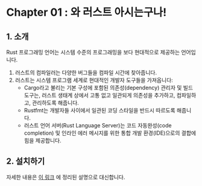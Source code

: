 # Chapter 01 : 와 러스트 아시는구나!

## 1. 소개
Rust 프로그래밍 언어는 시스템 수준의 프로그래밍을 보다 현대적으로 제공하는 언어입니다.

1. 러스트의 컴파일러는 다양한 버그들을 컴파일 시간에 찾아줍니다.
2. 러스트는 시스템 프로그램 세계로 현대적인 개발자 도구들을 가져옵니다:
    - Cargo라고 불리는 기본 구성에 포함된 의존성(dependency) 관리자 및 빌드 도구는, 러스트 생태계 상에서 고통 없고 일관되게 의존성을 추가하고, 컴파일하고, 관리하도록 해줍니다.
    - Rustfmt는 개발자들 사이에서 일관된 코딩 스타일을 반드시 따르도록 해줍니다.
    - 러스트 언어 서버(Rust Language Server)는 코드 자동완성(code completion) 및 인라인 에러 메시지를 위한 통합 개발 환경(IDE)으로의 결합에 힘을 제공합니다.

## 2. 설치하기
자세한 내용은 [이 링크](https://rinthel.github.io/rust-lang-book-ko/ch01-01-installation.html) 에 정리된 설명으로 대신합니다.